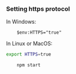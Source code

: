 ### Setting https protocol 
In Windows:
```shell
    $env:HTTPS="true"
```
In Linux or MacOS:
```bash
export HTTPS=true
```

```bash
    npm start
```
